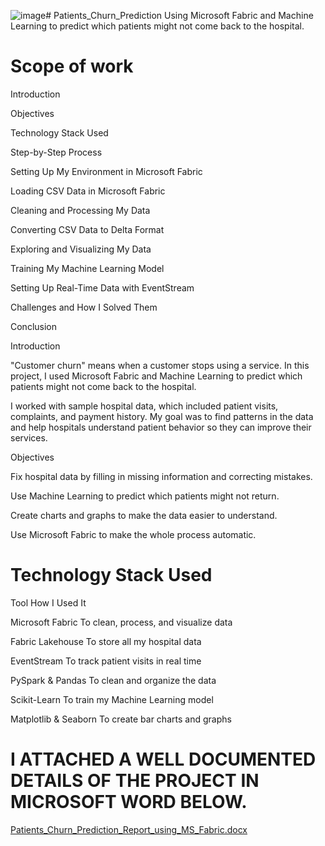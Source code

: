 ![image](https://github.com/user-attachments/assets/a69f98f9-ce8e-47eb-a34b-44c4638ac7d5)# Patients_Churn_Prediction
Using Microsoft Fabric and Machine Learning to predict which patients might not come back to the hospital.

# Scope of work

Introduction

Objectives

Technology Stack Used
 
Step-by-Step Process

Setting Up My Environment in Microsoft Fabric

Loading CSV Data in Microsoft Fabric

Cleaning and Processing My Data

Converting CSV Data to Delta Format

Exploring and Visualizing My Data

Training My Machine Learning Model

Setting Up Real-Time Data with EventStream

Challenges and How I Solved Them

Conclusion

 Introduction
 
"Customer churn" means when a customer stops using a service. In this project, I used Microsoft Fabric and Machine Learning to predict which patients might not come back to the hospital.

I worked with sample hospital data, which included patient visits, complaints, and payment history. My goal was to find patterns in the data and help hospitals understand patient behavior so they can improve their services.

 Objectives
 
Fix hospital data by filling in missing information and correcting mistakes.

Use Machine Learning to predict which patients might not return.

Create charts and graphs to make the data easier to understand.

Use Microsoft Fabric to make the whole process automatic.

# Technology Stack Used

Tool	How I Used It

Microsoft Fabric	To clean, process, and visualize data

Fabric Lakehouse	To store all my hospital data

EventStream	To track patient visits in real time

PySpark & Pandas	To clean and organize the data

Scikit-Learn	To train my Machine Learning model

Matplotlib & Seaborn	To create bar charts and graphs

# I ATTACHED A WELL DOCUMENTED DETAILS OF THE PROJECT IN MICROSOFT WORD BELOW.

[Patients_Churn_Prediction_Report_using_MS_Fabric.docx](https://github.com/user-attachments/files/19377660/Patients_Churn_Prediction_Report_using_MS_Fabric.docx)

